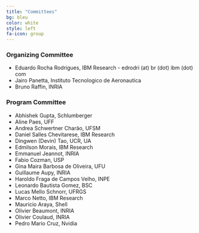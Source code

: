 ```yaml
---
title: "Committees"
bg: bleu
color: white
style: left
fa-icon: group
---
```


### Organizing Committee
- Eduardo Rocha Rodrigues, IBM Research - edrodri (at) br (dot) ibm (dot) com
- Jairo Panetta, Instituto Tecnologico de Aeronautica
- Bruno Raffin, INRIA

### Program Committee
- Abhishek Gupta, Schlumberger
- Aline Paes, UFF
- Andrea Schwertner Charão, UFSM
- Daniel Salles Chevitarese, IBM Research
- Dingwen (Devin) Tao, UCR, UA
- Edmilson Morais, IBM Research
- Emmanuel Jeannot, INRIA
- Fabio Cozman, USP
- Gina Maira Barbosa de Oliveira, UFU
- Guillaume Aupy, INRIA
- Haroldo Fraga de Campos Velho, INPE
- Leonardo Bautista Gomez, BSC
- Lucas Mello Schnorr, UFRGS
- Marco Netto, IBM Research
- Mauricio Araya, Shell
- Olivier Beaumont, INRIA
- Olivier Coulaud, INRIA
- Pedro Mario Cruz, Nvidia
